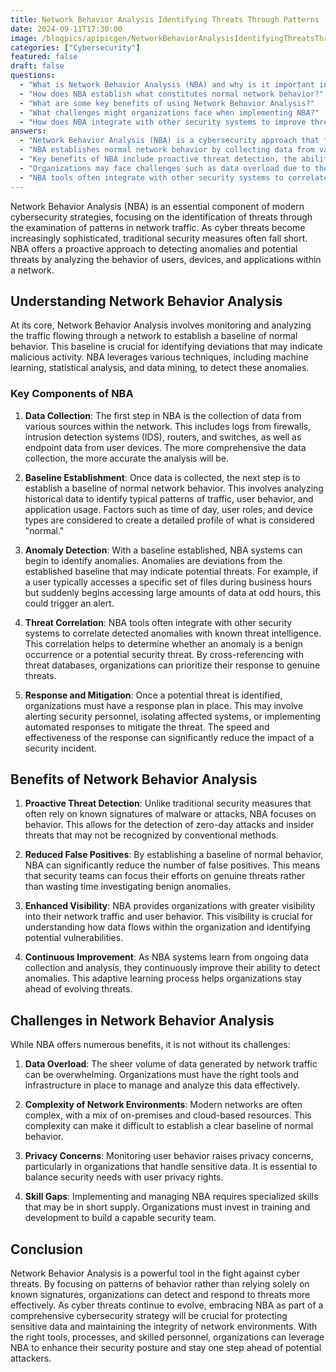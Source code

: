 ```yaml
---
title: Network Behavior Analysis Identifying Threats Through Patterns
date: 2024-09-11T17:30:00
image: /blogpics/apipicgen/NetworkBehaviorAnalysisIdentifyingThreatsThroughPatterns-4KZY01IUYS.jpg
categories: ["Cybersecurity"]
featured: false
draft: false
questions:
  - "What is Network Behavior Analysis (NBA) and why is it important in cybersecurity?"
  - "How does NBA establish what constitutes normal network behavior?"
  - "What are some key benefits of using Network Behavior Analysis?"
  - "What challenges might organizations face when implementing NBA?"
  - "How does NBA integrate with other security systems to improve threat detection?"
answers:
  - "Network Behavior Analysis (NBA) is a cybersecurity approach that focuses on identifying threats by examining patterns in network traffic. It is important because it enables proactive detection of anomalies and potential threats by analyzing the behavior of users, devices, and applications, which helps in identifying sophisticated attacks that traditional security measures might miss."
  - "NBA establishes normal network behavior by collecting data from various network sources such as firewalls, IDS, routers, and endpoints, and then analyzing historical data to identify typical patterns of traffic, user behavior, and application usage. Factors like time of day, user roles, and device types are considered to create a detailed baseline profile."
  - "Key benefits of NBA include proactive threat detection, the ability to detect zero-day attacks and insider threats, reduced false positives by focusing on behavior baselines, enhanced visibility into network traffic and user behavior, and continuous improvement through adaptive learning from ongoing data analysis."
  - "Organizations may face challenges such as data overload due to the large volume of network traffic data, complexity in establishing baselines in mixed on-premises and cloud environments, privacy concerns related to monitoring user behavior, and skill gaps requiring investment in training to manage NBA tools effectively."
  - "NBA tools often integrate with other security systems to correlate detected anomalies with known threat intelligence databases. This correlation helps distinguish between benign anomalies and genuine security threats, allowing organizations to prioritize their response and improve overall threat detection accuracy."
---
```

Network Behavior Analysis (NBA) is an essential component of modern cybersecurity strategies, focusing on the identification of threats through the examination of patterns in network traffic. As cyber threats become increasingly sophisticated, traditional security measures often fall short. NBA offers a proactive approach to detecting anomalies and potential threats by analyzing the behavior of users, devices, and applications within a network.

## Understanding Network Behavior Analysis

At its core, Network Behavior Analysis involves monitoring and analyzing the traffic flowing through a network to establish a baseline of normal behavior. This baseline is crucial for identifying deviations that may indicate malicious activity. NBA leverages various techniques, including machine learning, statistical analysis, and data mining, to detect these anomalies.

### Key Components of NBA

1. **Data Collection**: The first step in NBA is the collection of data from various sources within the network. This includes logs from firewalls, intrusion detection systems (IDS), routers, and switches, as well as endpoint data from user devices. The more comprehensive the data collection, the more accurate the analysis will be.

2. **Baseline Establishment**: Once data is collected, the next step is to establish a baseline of normal network behavior. This involves analyzing historical data to identify typical patterns of traffic, user behavior, and application usage. Factors such as time of day, user roles, and device types are considered to create a detailed profile of what is considered "normal."

3. **Anomaly Detection**: With a baseline established, NBA systems can begin to identify anomalies. Anomalies are deviations from the established baseline that may indicate potential threats. For example, if a user typically accesses a specific set of files during business hours but suddenly begins accessing large amounts of data at odd hours, this could trigger an alert.

4. **Threat Correlation**: NBA tools often integrate with other security systems to correlate detected anomalies with known threat intelligence. This correlation helps to determine whether an anomaly is a benign occurrence or a potential security threat. By cross-referencing with threat databases, organizations can prioritize their response to genuine threats.

5. **Response and Mitigation**: Once a potential threat is identified, organizations must have a response plan in place. This may involve alerting security personnel, isolating affected systems, or implementing automated responses to mitigate the threat. The speed and effectiveness of the response can significantly reduce the impact of a security incident.

## Benefits of Network Behavior Analysis

1. **Proactive Threat Detection**: Unlike traditional security measures that often rely on known signatures of malware or attacks, NBA focuses on behavior. This allows for the detection of zero-day attacks and insider threats that may not be recognized by conventional methods.

2. **Reduced False Positives**: By establishing a baseline of normal behavior, NBA can significantly reduce the number of false positives. This means that security teams can focus their efforts on genuine threats rather than wasting time investigating benign anomalies.

3. **Enhanced Visibility**: NBA provides organizations with greater visibility into their network traffic and user behavior. This visibility is crucial for understanding how data flows within the organization and identifying potential vulnerabilities.

4. **Continuous Improvement**: As NBA systems learn from ongoing data collection and analysis, they continuously improve their ability to detect anomalies. This adaptive learning process helps organizations stay ahead of evolving threats.

## Challenges in Network Behavior Analysis

While NBA offers numerous benefits, it is not without its challenges:

1. **Data Overload**: The sheer volume of data generated by network traffic can be overwhelming. Organizations must have the right tools and infrastructure in place to manage and analyze this data effectively.

2. **Complexity of Network Environments**: Modern networks are often complex, with a mix of on-premises and cloud-based resources. This complexity can make it difficult to establish a clear baseline of normal behavior.

3. **Privacy Concerns**: Monitoring user behavior raises privacy concerns, particularly in organizations that handle sensitive data. It is essential to balance security needs with user privacy rights.

4. **Skill Gaps**: Implementing and managing NBA requires specialized skills that may be in short supply. Organizations must invest in training and development to build a capable security team.

## Conclusion

Network Behavior Analysis is a powerful tool in the fight against cyber threats. By focusing on patterns of behavior rather than relying solely on known signatures, organizations can detect and respond to threats more effectively. As cyber threats continue to evolve, embracing NBA as part of a comprehensive cybersecurity strategy will be crucial for protecting sensitive data and maintaining the integrity of network environments. With the right tools, processes, and skilled personnel, organizations can leverage NBA to enhance their security posture and stay one step ahead of potential attackers.